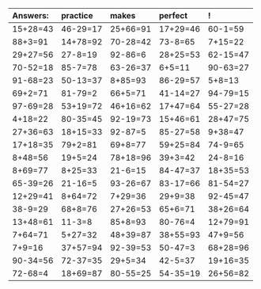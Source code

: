 | Answers: | practice | makes | perfect | ! |
| :--- | :--- | :--- | :--- | :--- |
| 15+28=43 | 46-29=17 | 25+66=91 | 17+29=46 | 60-1=59 | 
| 88+3=91 | 14+78=92 | 70-28=42 | 73-8=65 | 7+15=22 | 
| 29+27=56 | 27-8=19 | 92-86=6 | 28+25=53 | 62-15=47 | 
| 70-52=18 | 85-7=78 | 63-26=37 | 6+5=11 | 90-63=27 | 
| 91-68=23 | 50-13=37 | 8+85=93 | 86-29=57 | 5+8=13 | 
| 69+2=71 | 81-79=2 | 66+5=71 | 41-14=27 | 94-79=15 | 
| 97-69=28 | 53+19=72 | 46+16=62 | 17+47=64 | 55-27=28 | 
| 4+18=22 | 80-35=45 | 92-19=73 | 15+46=61 | 28+47=75 | 
| 27+36=63 | 18+15=33 | 92-87=5 | 85-27=58 | 9+38=47 | 
| 17+18=35 | 79+2=81 | 69+8=77 | 59+25=84 | 74-9=65 | 
| 8+48=56 | 19+5=24 | 78+18=96 | 39+3=42 | 24-8=16 | 
| 8+69=77 | 8+25=33 | 21-6=15 | 84-47=37 | 18+35=53 | 
| 65-39=26 | 21-16=5 | 93-26=67 | 83-17=66 | 81-54=27 | 
| 12+29=41 | 8+64=72 | 7+29=36 | 29+9=38 | 92-45=47 | 
| 38-9=29 | 68+8=76 | 27+26=53 | 65+6=71 | 38+26=64 | 
| 13+48=61 | 11-3=8 | 85+8=93 | 80-76=4 | 12+79=91 | 
| 7+64=71 | 5+27=32 | 48+39=87 | 38+55=93 | 47+9=56 | 
| 7+9=16 | 37+57=94 | 92-39=53 | 50-47=3 | 68+28=96 | 
| 90-34=56 | 72-37=35 | 29+5=34 | 42-5=37 | 19+16=35 | 
| 72-68=4 | 18+69=87 | 80-55=25 | 54-35=19 | 26+56=82 | 
